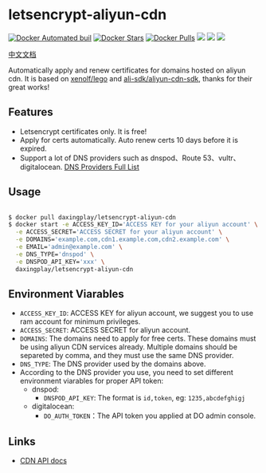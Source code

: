 # letsencrypt-aliyun-cdn

[![Docker Automated buil](https://img.shields.io/docker/automated/daxingplay/letsencrypt-aliyun-cdn.svg)](https://hub.docker.com/r/daxingplay/letsencrypt-aliyun-cdn/) [![Docker Stars](https://img.shields.io/docker/stars/daxingplay/letsencrypt-aliyun-cdn.svg)](https://hub.docker.com/r/daxingplay/letsencrypt-aliyun-cdn/) [![Docker Pulls](https://img.shields.io/docker/pulls/daxingplay/letsencrypt-aliyun-cdn.svg)](https://hub.docker.com/r/daxingplay/letsencrypt-aliyun-cdn/) [![](https://badge.imagelayers.io/daxingplay/letsencrypt-aliyun-cdn:latest.svg)](https://imagelayers.io/?images=daxingplay/letsencrypt-aliyun-cdn:latest 'Get your own badge on imagelayers.io') [![](https://images.microbadger.com/badges/image/daxingplay/letsencrypt-aliyun-cdn.svg)](https://microbadger.com/images/daxingplay/letsencrypt-aliyun-cdn "Get your own image badge on microbadger.com") [![](https://images.microbadger.com/badges/version/daxingplay/letsencrypt-aliyun-cdn.svg)](https://microbadger.com/images/daxingplay/letsencrypt-aliyun-cdn "Get your own version badge on microbadger.com")

[中文文档](README.zh.md)

Automatically apply and renew certificates for domains hosted on aliyun cdn. It is based on [xenolf/lego](https://github.com/xenolf/lego) and [ali-sdk/aliyun-cdn-sdk](https://github.com/ali-sdk/aliyun-cdn-sdk), thanks for their great works!

## Features

* Letsencrypt certificates only. It is free!
* Apply for certs automatically. Auto renew certs 10 days before it is expired.
* Support a lot of DNS providers such as dnspod、Route 53、vultr、digitalocean. [DNS Providers Full List](https://github.com/xenolf/lego/tree/master/providers/dns)

## Usage

```bash

$ docker pull daxingplay/letsencrypt-aliyun-cdn
$ docker start -e ACCESS_KEY_ID='ACCESS KEY for your aliyun account' \
  -e ACCESS_SECRET='ACCESS SECRET for your aliyun account' \
  -e DOMAINS='example.com,cdn1.example.com,cdn2.example.com' \
  -e EMAIL='admin@example.com' \
  -e DNS_TYPE='dnspod' \
  -e DNSPOD_API_KEY='xxx' \
  daxingplay/letsencrypt-aliyun-cdn

```

## Environment Viarables

* `ACCESS_KEY_ID`: ACCESS KEY for aliyun account, we suggest you to use ram account for minimum privileges.
* `ACCESS_SECRET`: ACCESS SECRET for aliyun account.
* `DOMAINS`: The domains need to apply for free certs. These domains must be using aliyun CDN services already. Multiple domains should be separeted by comma, and they must use the same DNS provider.
* `DNS_TYPE`: The DNS provider used by the domains above.
* According to the DNS provider you use, you need to set different environment viarables for proper API token:
  * dnspod:
    * `DNSPOD_API_KEY`: The format is `id,token`, eg: `1235,abcdefghigj`
  * digitalocean:
    * `DO_AUTH_TOKEN`：The API token you applied at DO admin console.  

## Links

- [CDN API docs](https://help.aliyun.com/document_detail/27148.html?spm=5176.doc27148.6.603.5Tehoi)
